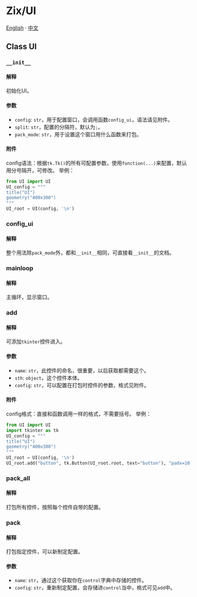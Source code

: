 # Zix/UI

[English](/docs/index.html?file=docs/Zix/UI/en.md) · [中文]()

## Class UI
### `__init__`
#### 解释
初始化UI。

#### 参数
- `config`: `str`，用于配置窗口，会调用函数`config_ui`，语法请见附件。
- `split`: `str`，配置的分隔符，默认为`;`。
- `pack_mode`: `str`，用于设置这个窗口用什么函数来打包。

#### 附件
config语法：根据`tk.Tk()`的所有可配置参数，使用`function(...)`来配置，默认用分号隔开，可修改。
举例：
```python
from UI import UI
UI_config = """
title("UI")
geometry("400x300")
"""
UI_root = UI(config, '\n')
```

### config_ui
#### 解释
整个用法除`pack_mode`外，都和`__init__`相同，可直接看`__init__`的文档。

### mainloop
#### 解释
主循环，显示窗口。

### add
#### 解释
可添加`tkinter`控件进入。

#### 参数
- `name`: `str`，此控件的命名，很重要，以后获取都需要这个。
- `sth`: `object`，这个控件本体。
- `config`: `str`，可以配置在打包时控件的参数，格式见附件。

#### 附件
config格式：直接和函数调用一样的格式，不需要括号。
举例：
```python
from UI import UI
import tkinter as tk
UI_config = """
title("UI")
geometry("400x300")
"""
UI_root = UI(config, '\n')
UI_root.add("button", tk.Button(UI_root.root, text="button"), "padx=10, pady=15")
```

### pack_all
#### 解释
打包所有控件，按照每个控件自带的配置。

### pack
#### 解释
打包指定控件，可以新制定配置。

#### 参数
- `name`: `str`，通过这个获取你在`control`字典中存储的控件。
- `config`: `str`，重新制定配置，会存储进`control`当中，格式可见`add`中。 